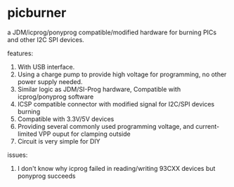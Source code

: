 # picburner
a JDM/icprog/ponyprog compatible/modified hardware for burning PICs and other I2C SPI devices.

features:

1. With USB interface.
2. Using a charge pump to provide high voltage for programming, no other power supply needed.
3. Similar logic as JDM/SI-Prog hardware, Compatible with icprog/ponyprog software
4. ICSP compatible connector with modified signal for I2C/SPI devices burning
5. Compatible with 3.3V/5V devices
6. Providing several commonly used programming voltage, and current-limited VPP ouput for clamping outside
7. Circuit is very simple for DIY

issues:

1. I don't know why icprog failed in reading/writing 93CXX devices but ponyprog succeeds


